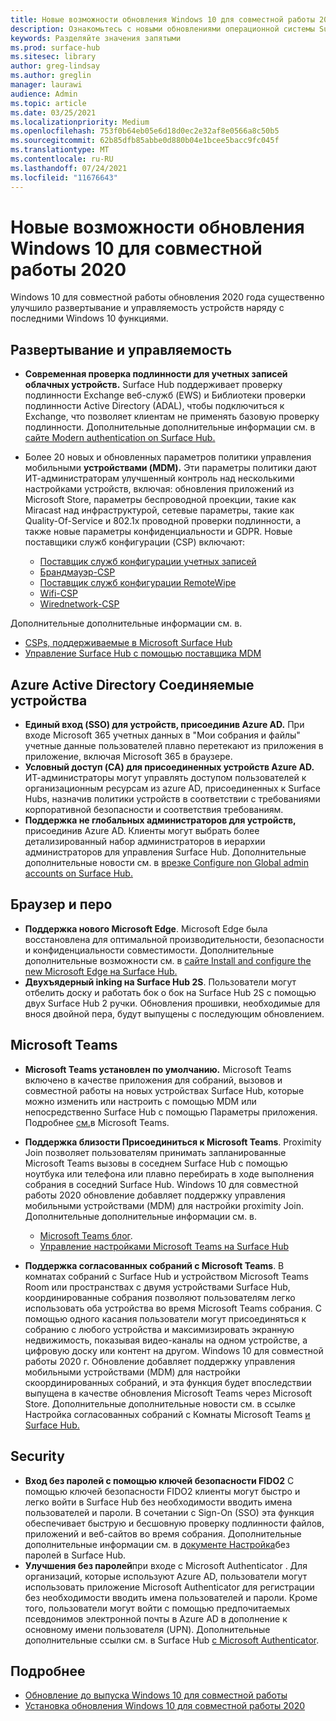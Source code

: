 ```yaml
---
title: Новые возможности обновления Windows 10 для совместной работы 2020
description: Ознакомьтесь с новыми обновлениями операционной системы Surface Hub 2020 Windows 10 для совместной работы обновления.
keywords: Разделяйте значения запятыми
ms.prod: surface-hub
ms.sitesec: library
author: greg-lindsay
ms.author: greglin
manager: laurawi
audience: Admin
ms.topic: article
ms.date: 03/25/2021
ms.localizationpriority: Medium
ms.openlocfilehash: 753f0b64eb05e6d18d0ec2e32af8e0566a8c50b5
ms.sourcegitcommit: 62b85dfb85abbe0d880b04e1bcee5bacc9fc045f
ms.translationtype: MT
ms.contentlocale: ru-RU
ms.lasthandoff: 07/24/2021
ms.locfileid: "11676643"
---
```

# <a name="whats-new-in-windows-10-team-2020-update"></a>Новые возможности обновления Windows 10 для совместной работы 2020

Windows 10 для совместной работы обновления 2020 года существенно улучшило развертывание и управляемость устройств наряду с последними Windows 10 функциями.

##  <a name="deployment-and-manageability"></a>Развертывание и управляемость

- **Современная проверка подлинности для учетных записей облачных устройств.** Surface Hub поддерживает проверку подлинности Exchange веб-служб (EWS) и Библиотеки проверки подлинности Active Directory (ADAL), чтобы подключиться к Exchange, что позволяет клиентам не применять базовую проверку подлинности. Дополнительные дополнительные информации см. в [сайте Modern authentication on Surface Hub.](surface-hub-modern-auth.md)
- Более 20 новых и обновленных параметров политики управления мобильными **устройствами (MDM).**  Эти параметры политики дают ИТ-администраторам улучшенный контроль над несколькими настройками устройств, включая: обновления приложений из Microsoft Store, параметры беспроводной проекции, такие как Miracast над инфраструктурой, сетевые параметры, такие как Quality-Of-Service и 802.1x проводной проверки подлинности, а также новые параметры конфиденциальности и GDPR. Новые поставщики служб конфигурации (CSP) включают: 

  - [Поставщик служб конфигурации учетных записей](/windows/client-management/mdm/accounts-csp) 
  - [Брандмауэр-CSP](/windows/client-management/mdm/firewall-csp) 
  - [Поставщик служб конфигурации RemoteWipe](/windows/client-management/mdm/remotewipe-csp) 
  - [Wifi-CSP](/windows/client-management/mdm/wifi-csp) 
  - [Wirednetwork-CSP](/windows/client-management/mdm/wirednetwork-csp) 

Дополнительные дополнительные информации см. в. 
- [CSPs, поддерживаемые в Microsoft Surface Hub](/windows/client-management/mdm/configuration-service-provider-reference#surfacehubcspsupport)
- [Управление Surface Hub с помощью поставщика MDM](manage-settings-with-mdm-for-surface-hub.md)


##  <a name="azure-active-directory-joined-devices"></a>Azure Active Directory Соединяемые устройства

- **Единый вход (SSO) для устройств, присоединив Azure AD.** При входе Microsoft 365 учетных данных в "Мои собрания и файлы" учетные данные пользователей плавно перетекают из приложения в приложение, включая Microsoft 365 в браузере.
- **Условный доступ (CA) для присоединенных устройств Azure AD.** ИТ-администраторы могут управлять доступом пользователей к организационным ресурсам из azure AD, присоединенных к Surface Hubs, назначив политики устройств в соответствии с требованиями корпоративной безопасности и соответствия требованиям.
- **Поддержка не глобальных администраторов для устройств,** присоединив Azure AD. Клиенты могут выбрать более детализированный набор администраторов в иерархии администраторов для управления Surface Hub. Дополнительные дополнительные новости см. в [врезке Configure non Global admin accounts on Surface Hub.](surface-hub-2s-nonglobal-admin.md)


## <a name="browser-and-pen"></a>Браузер и перо

- **Поддержка нового Microsoft Edge**. Microsoft Edge была восстановлена для оптимальной производительности, безопасности и конфиденциальности совместимости. Дополнительные дополнительные возможности см. в [сайте Install and configure the new Microsoft Edge на Surface Hub.](surface-hub-install-chromium-edge.md)
- **Двухъядерный inking на Surface Hub 2S**.   Пользователи могут отбелить доску и работать бок о бок на Surface Hub 2S с помощью двух Surface Hub 2 ручки. Обновления прошивки, необходимые для внося двойной пера, будут выпущены с последующим обновлением.

## <a name="microsoft-teams"></a>Microsoft Teams  

- **Microsoft Teams установлен по умолчанию.**        Microsoft Teams включено в качестве приложения для собраний, вызовов и совместной работы на новых устройствах Surface Hub, которые можно изменить или настроить с помощью MDM или непосредственно Surface Hub с помощью Параметры приложения. Подробнее [см.](/MicrosoftTeams/teams-surface-hub)в Microsoft Teams.
- **Поддержка близости Присоединиться к Microsoft Teams**.  Proximity Join позволяет пользователям принимать запланированные Microsoft Teams вызовы в соседнем Surface Hub с помощью ноутбука или телефона или плавно перебирать в ходе выполнения собрания в соседний Surface Hub. Windows 10 для совместной работы 2020 обновление добавляет поддержку управления мобильными устройствами (MDM) для настройки proximity Join. Дополнительные дополнительные информации см. в. 

  - [Microsoft Teams блог](https://techcommunity.microsoft.com/t5/microsoft-teams-blog/microsoft-teams-devices-for-shared-spaces-july-and-august-update/ba-p/1604833). 
  - [Управление настройками Microsoft Teams на Surface Hub](/MicrosoftTeams/rooms/surface-hub-manage-config)

- **Поддержка согласованных собраний с Microsoft Teams**. В комнатах собраний с Surface Hub и устройством Microsoft Teams Room или пространствах с двумя устройствами Surface Hub, координированные собрания позволяют пользователям легко использовать оба устройства во время Microsoft Teams собрания. С помощью одного касания пользователи могут присоединяться к собранию с любого устройства и максимизировать экранную недвижимость, показывая видео-каналы на одном устройстве, а цифровую доску или контент на другом. Windows 10 для совместной работы 2020 г. Обновление добавляет поддержку управления мобильными устройствами (MDM) для настройки скоординированных собраний, и эта функция будет впоследствии выпущена в качестве обновления Microsoft Teams через Microsoft Store. Дополнительные дополнительные новости см. в ссылке Настройка согласованных собраний с Комнаты Microsoft Teams [и Surface Hub.](/MicrosoftTeams/rooms/coordinated-meetings)

## <a name="security"></a>Security

- **Вход без паролей с помощью ключей безопасности FIDO2**     С помощью ключей безопасности FIDO2 клиенты могут быстро и легко войти в Surface Hub без необходимости вводить имена пользователей и пароли. В сочетании с Sign-On (SSO) эта функция обеспечивает быструю и бесшовную проверку подлинности файлов, приложений и веб-сайтов во время собрания. Дополнительные дополнительные информации см. в [документе Настройка](surface-hub-2s-phone-authenticate.md)без паролей в Surface Hub.
- **Улучшения без паролей**при входе с Microsoft Authenticator .  Для организаций, которые используют Azure AD, пользователи могут использовать приложение Microsoft Authenticator для регистрации без необходимости вводить имена пользователей и пароли. Кроме того, пользователи могут войти с помощью предпочитаемых псевдонимов электронной почты в Azure AD в дополнение к основному имени пользователя (UPN). Дополнительные дополнительные ссылки см. в Surface Hub [с Microsoft Authenticator](surface-hub-authenticator-app.md).


## <a name="learn-more"></a>Подробнее

- [Обновление до выпуска Windows 10 для совместной работы](https://techcommunity.microsoft.com/t5/surface-it-pro-blog/update-to-the-windows-10-team-rollout/ba-p/1669655)
- [Установка обновления Windows 10 для совместной работы 2020](surface-hub-2020-update.md)  
 
